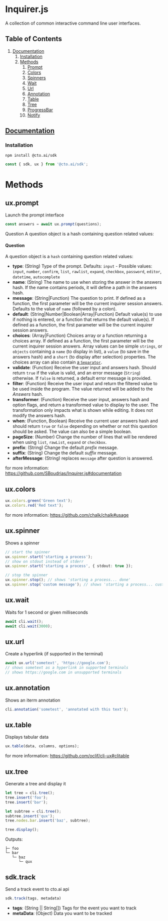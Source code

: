 # Inquirer.js

A collection of common interactive command line user interfaces.

## Table of Contents

1.  [Documentation](#documentation)
    1.  [Installation](#installation)
    2.  [Methods](#methods)
        1. [Prompt](#prompt)
        2. [Colors](#color)
        3. [Spinners](#spinner)
        4. [Wait](#wait)
        5. [Url](#url)
        6. [Annotation](#annotation)
        7. [Table](#table)
        8. [Tree](#tree)
        9. [ProgressBar](#progress-bar)
        10. [Notify](#notify)

## [Documentation](#documentation)

<a name="documentation"></a>

### Installation

<a name="installation"></a>

```shell
npm install @cto.ai/sdk
```

```javascript
const { sdk, ux } from '@cto.ai/sdk';
```

# Methods

<a name="methods"></a>

## ux.prompt

<a name="prompt"></a>
Launch the prompt interface

```typescript
const answers = await ux.prompt(questions);
```

Question
A question object is a hash containing question related values:

#### Question

<a name="questions"></a>
A question object is a `hash` containing question related values:

- **type**: (String) Type of the prompt. Defaults: `input` - Possible values: `input`, `number`, `confirm`,
  `list`, `rawlist`, `expand`, `checkbox`, `password`, `editor`, `datetime`, `autocomplete`
- **name**: (String) The name to use when storing the answer in the answers hash. If the name contains periods, it will define a path in the answers hash.
- **message**: (String|Function) The question to print. If defined as a function, the first parameter will be the current inquirer session answers. Defaults to the value of `name` (followed by a colon).
- **default**: (String|Number|Boolean|Array|Function) Default value(s) to use if nothing is entered, or a function that returns the default value(s). If defined as a function, the first parameter will be the current inquirer session answers.
- **choices**: (Array|Function) Choices array or a function returning a choices array. If defined as a function, the first parameter will be the current inquirer session answers.
  Array values can be simple `strings`, or `objects` containing a `name` (to display in list), a `value` (to save in the answers hash) and a `short` (to display after selection) properties. The choices array can also contain [a `Separator`](#separator).
- **validate**: (Function) Receive the user input and answers hash. Should return `true` if the value is valid, and an error message (`String`) otherwise. If `false` is returned, a default error message is provided.
- **filter**: (Function) Receive the user input and return the filtered value to be used inside the program. The value returned will be added to the _Answers_ hash.
- **transformer**: (Function) Receive the user input, answers hash and option flags, and return a transformed value to display to the user. The transformation only impacts what is shown while editing. It does not modify the answers hash.
- **when**: (Function, Boolean) Receive the current user answers hash and should return `true` or `false` depending on whether or not this question should be asked. The value can also be a simple boolean.
- **pageSize**: (Number) Change the number of lines that will be rendered when using `list`, `rawList`, `expand` or `checkbox`.
- **prefix**: (String) Change the default _prefix_ message.
- **suffix**: (String) Change the default _suffix_ message.
- **afterMessage**: (String) replaces `message` after question is answered.

for more information: https://github.com/SBoudrias/Inquirer.js#documentation

## ux.colors

<a name="colors"></a>

```typescript
ux.colors.green('Green text');
ux.colors.red('Red text');
```

for more information: https://github.com/chalk/chalk#usage

## ux.spinner

<a name="spinner"></a>
Shows a spinner

```typescript
// start the spinner
ux.spinner.start('starting a process');
// show on stdout instead of stderr
ux.spinner.start('starting a process', { stdout: true });

// stop the spinner
ux.spinner.stop(); // shows 'starting a process... done'
ux.spinner.stop('custom message'); // shows 'starting a process... custom message'
```

## ux.wait

<a name="wait"></a>
Waits for 1 second or given milliseconds

```typescript
await cli.wait();
await cli.wait(3000);
```

## ux.url

<a name="url"></a>
Create a hyperlink (if supported in the terminal)

```typescript
await ux.url('sometext', 'https://google.com');
// shows sometext as a hyperlink in supported terminals
// shows https://google.com in unsupported terminals
```

## ux.annotation

<a name="annotation"></a>
Shows an iterm annotation

```typescript
cli.annotation('sometest', 'annotated with this text');
```

## ux.table

<a name="table"></a>
Displays tabular data

```typescript
ux.table(data, columns, options);
```

for more information: https://github.com/oclif/cli-ux#clitable

## ux.tree

<a name="tree"></a>
Generate a tree and display it

```typescript
let tree = cli.tree();
tree.insert('foo');
tree.insert('bar');

let subtree = cli.tree();
subtree.insert('qux');
tree.nodes.bar.insert('baz', subtree);

tree.display();
```

Outputs:

```shell
├─ foo
└─ bar
   └─ baz
      └─ qux
```

## sdk.track

<a name="track"></a>
Send a track event to cto.ai api

```typescript
sdk.track(tags, metadata)
```

- **tags**: (String || String[]) Tags for the event you want to track
- **metaData**: (Object) Data you want to be tracked
